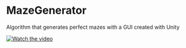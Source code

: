 # MazeGenerator
Algorithm that generates perfect mazes with a GUI created with Unity

[![Watch the video](https://i.imgur.com/vKb2F1B.png)](https://youtu.be/T_79o8ZVquM)
